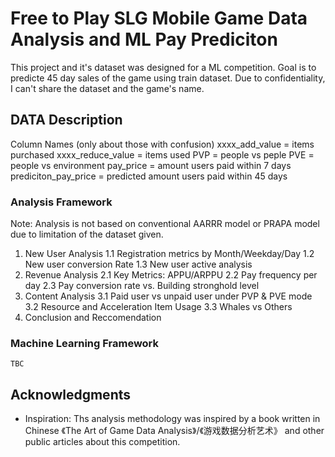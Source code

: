 # Free to Play SLG Mobile Game Data Analysis and ML Pay Prediciton

This project and it's dataset was designed for a ML competition. Goal is to predicte 45 day sales of the game using train dataset. Due to confidentiality, I can't share the dataset and the game's name.

## DATA Description

Column Names (only about those with confusion)
xxxx_add_value = items purchased
xxxx_reduce_value = items used
PVP = people vs peple
PVE = people vs environment
pay_price = amount users paid within 7 days
prediciton_pay_price = predicted amount users paid within 45 days


### Analysis Framework

Note: Analysis is not based on conventional AARRR model or PRAPA model due to limitation of the dataset given.
1. New User Analysis
    1.1 Registration metrics by Month/Weekday/Day
    1.2 New user conversion Rate
    1.3 New user active analysis
2. Revenue Analysis
    2.1 Key Metrics: APPU/ARPPU
    2.2 Pay frequency per day
    2.3 Pay conversion rate vs. Building stronghold level
3. Content Analysis
    3.1 Paid user vs unpaid user under PVP & PVE mode
    3.2 Resource and Acceleration Item Usage
    3.3 Whales vs Others
4. Conclusion and Reccomendation

### Machine Learning Framework

    TBC

## Acknowledgments

* Inspiration: Ths analysis methodology was inspired by a book written in Chinese 《The Art of Game Data Analysis》/《游戏数据分析艺术》 and other public articles about this competition. 


